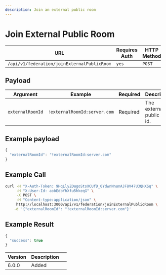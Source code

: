 ```yaml
---
description: Join an external public room
---
```


# Join External Public Room

| URL                                         | Requires Auth | HTTP Method |
| ------------------------------------------- | ------------- | ----------- |
| `/api/v1/federation/joinExternalPublicRoom` | `yes`         | `POST`      |

## Payload

| Argument         | Example                      | Required | Description                  |
| ---------------- | ---------------------------- | -------- | ---------------------------- |
| `externalRoomId` | `!externalRoomId:server.com` | Required | The external public room id. |

## Example payload

```javascript
{
  "externalRoomId": "!externalRoomId:server.com"
}
```

## Example Call

```bash
curl -H "X-Auth-Token: 9HqLlyZOugoStsXCUfD_0YdwnNnunAJF8V47U3QHXSq" \
     -H "X-User-Id: aobEdbYhXfu5hkeqG" \
     -X POST \
     -H "Content-type:application/json" \
     http://localhost:3000/api/v1/federation/joinExternalPublicRoom \
    -d '{"externalRoomId": "!externalRoomId:server.com"}'
```

## Example Result

```javascript
{
  "success": true
}
```

<table><thead><tr><th>Version</th><th>Description</th><th data-hidden></th></tr></thead><tbody><tr><td>6.0.0</td><td>Added</td><td></td></tr></tbody></table>
